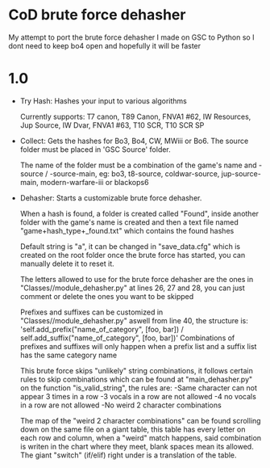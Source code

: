 # CoD brute force dehasher
 My attempt to port the brute force dehasher I made on GSC to Python so I dont need to keep bo4 open and hopefully it will be faster

# 1.0

- Try Hash:
    Hashes your input to various algorithms

    Currently supports: T7 canon, T89 Canon, FNVA1 #62, IW Resources, Jup Source, IW Dvar, FNVA1 #63, T10 SCR, T10 SCR SP

- Collect:
    Gets the hashes for Bo3, Bo4, CW, MWiii or Bo6. The source folder must be placed in 'GSC Source' folder.

    The name of the folder must be a combination of the game's name and -source / -source-main, eg: bo3, t8-source, coldwar-source, jup-source-main, modern-warfare-iii or blackops6

- Dehasher:
    Starts a customizable brute force dehasher.

    When a hash is found, a folder is created called "Found", inside another folder with the game's name is created and then a text file named "game+hash_type+_found.txt" which contains the found hashes

    Default string is "a", it can be changed in "save_data.cfg" which is created on the root folder once the brute force has started, you can manually delete it to reset it.

    The letters allowed to use for the brute force dehasher are the ones in "Classes//module_dehasher.py" at lines 26, 27 and 28, you can just comment or delete the ones you want to be skipped

    Prefixes and suffixes can be customized in "Classes//module_dehasher.py" aswell from line 40, the structure is:
        'self.add_prefix("name_of_category", [foo, bar]) / self.add_suffix("name_of_category", [foo, bar])'
    Combinations of prefixes and suffixes will only happen when a prefix list and a suffix list has the same category name

    This brute force skips "unlikely" string combinations, it follows certain rules to skip combinations which can be found at "main_dehasher.py" on the function "is_valid_string", the rules are:
    -Same character can not appear 3 times in a row
    -3 vocals in a row are not allowed
    -4 no vocals in a row are not allowed
    -No weird 2 character combinations

    The map of the "weird 2 character combinations" can be found scrolling down on the same file on a giant table, this table has every letter on each row and column, when a "weird" match happens, said combination is writen in the chart where they meet, blank spaces mean its allowed.
    The giant "switch" (if/elif) right under is a translation of the table.
